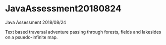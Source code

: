 # JavaAssessment20180824
Java Assessment 2018/08/24

Text based traversal adventure passing through forests, fields and lakesides on a psuedo-infinite map.
